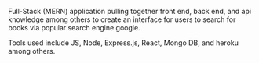 Full-Stack (MERN) application pulling together front end, back end, and api knowledge among others to create an interface for users to search for books via popular search engine google.

Tools used include JS, Node, Express.js, React, Mongo DB, and heroku among others.


